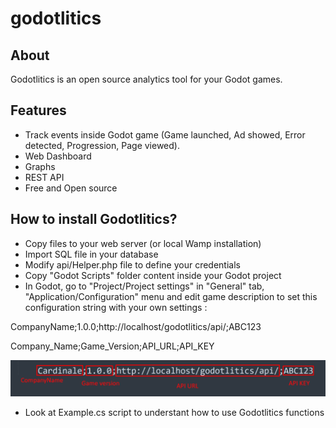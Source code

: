# godotlitics

## About
Godotlitics is an open source analytics tool for your Godot games.

## Features
- Track events inside Godot game (Game launched, Ad showed, Error detected, Progression, Page viewed).
- Web Dashboard
- Graphs
- REST API
- Free and Open source

## How to install Godotlitics?
- Copy files to your web server (or local Wamp installation)
- Import SQL file in your database
- Modify api/Helper.php file to define your credentials
- Copy "Godot Scripts" folder content inside your Godot project
- In Godot, go to "Project/Project settings" in "General" tab, "Application/Configuration" menu and edit game description to set this configuration string with your own settings :

CompanyName;1.0.0;http://localhost/godotlitics/api/;ABC123

Company_Name;Game_Version;API_URL;API_KEY

![Image](configuration-string.png "Configuration")

- Look at Example.cs script to understant how to use Godotlitics functions